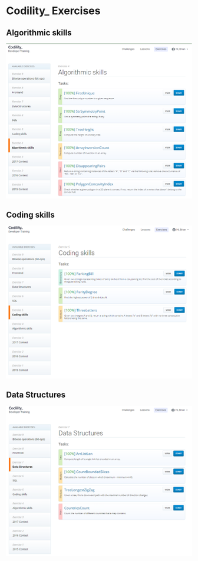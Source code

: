 # Codility_ Exercises

## Algorithmic skills

![1673956115150](image/Exercises/1673956115150.png)

## Coding skills

![1673956183450](image/Exercises/1673956183450.png)

## Data Structures

![1673956207143](image/Exercises/1673956207143.png)
